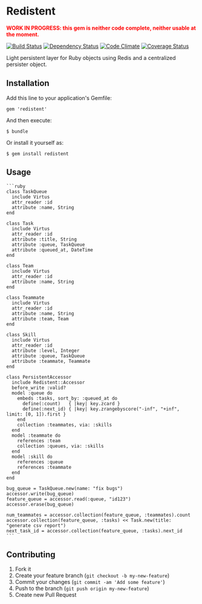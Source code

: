 # Redistent

<div style="color: red; font-weight: bold;">WORK IN PROGRESS: this gem is neither code complete, neither usable at the moment.</div>

[![Build Status](https://secure.travis-ci.org/mathieul/redistent.png)](http://travis-ci.org/mathieul/redistent)
[![Dependency Status](https://gemnasium.com/mathieul/redistent.png)](https://gemnasium.com/mathieul/redistent)
[![Code Climate](https://codeclimate.com/github/mathieul/redistent.png)](https://codeclimate.com/github/mathieul/redistent)
[![Coverage Status](https://coveralls.io/repos/mathieul/redistent/badge.png?branch=master)](https://coveralls.io/r/mathieul/redistent)


Light persistent layer for Ruby objects using Redis and a centralized persister object.

## Installation

Add this line to your application's Gemfile:

    gem 'redistent'

And then execute:

    $ bundle

Or install it yourself as:

    $ gem install redistent

## Usage

    ```ruby
    class TaskQueue
      include Virtus
      attr_reader :id
      attribute :name, String
    end

    class Task
      include Virtus
      attr_reader :id
      attribute :title, String
      attribute :queue, TaskQueue
      attribute :queued_at, DateTime
    end

    class Team
      include Virtus
      attr_reader :id
      attribute :name, String
    end

    class Teammate
      include Virtus
      attr_reader :id
      attribute :name, String
      attribute :team, Team
    end

    class Skill
      include Virtus
      attr_reader :id
      attribute :level, Integer
      attribute :queue, TaskQueue
      attribute :teammate, Teammate
    end

    class PersistentAccessor
      include Redistent::Accessor
      before_write :valid?
      model :queue do
        embeds :tasks, sort_by: :queued_at do
          define(:count)   { |key| key.zcard }
          define(:next_id) { |key| key.zrangebyscore("-inf", "+inf", limit: [0, 1]).first }
        end
        collection :teammates, via: :skills
      end
      model :teammate do
        references :team
        collection :queues, via: :skills
      end
      model :skill do
        references :queue
        references :teammate
      end
    end

    bug_queue = TaskQueue.new(name: "fix bugs")
    accessor.write(bug_queue)
    feature_queue = accessor.read(:queue, "id123")
    accessor.erase(bug_queue)

    num_teammates = accessor.collection(feature_queue, :teammates).count
    accessor.collection(feature_queue, :tasks) << Task.new(title: "generate csv report")
    next_task_id = accessor.collection(feature_queue, :tasks).next_id
    ```

## Contributing

1. Fork it
2. Create your feature branch (`git checkout -b my-new-feature`)
3. Commit your changes (`git commit -am 'Add some feature'`)
4. Push to the branch (`git push origin my-new-feature`)
5. Create new Pull Request
